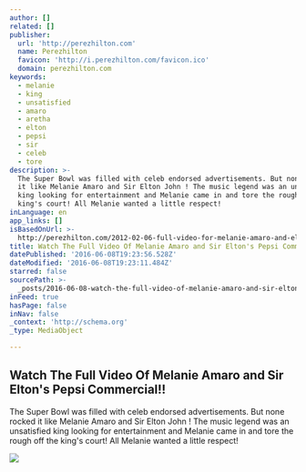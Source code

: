 ```yaml
---
author: []
related: []
publisher:
  url: 'http://perezhilton.com'
  name: Perezhilton
  favicon: 'http://i.perezhilton.com/favicon.ico'
  domain: perezhilton.com
keywords:
  - melanie
  - king
  - unsatisfied
  - amaro
  - aretha
  - elton
  - pepsi
  - sir
  - celeb
  - tore
description: >-
  The Super Bowl was filled with celeb endorsed advertisements. But none rocked
  it like Melanie Amaro and Sir Elton John ! The music legend was an unsatisfied
  king looking for entertainment and Melanie came in and tore the rough off the
  king's court! All Melanie wanted a little respect!
inLanguage: en
app_links: []
isBasedOnUrl: >-
  http://perezhilton.com/2012-02-06-full-video-for-melanie-amaro-and-elton-pepsi-commercial#.V1hvvyMrL-l
title: Watch The Full Video Of Melanie Amaro and Sir Elton's Pepsi Commercial!!
datePublished: '2016-06-08T19:23:56.528Z'
dateModified: '2016-06-08T19:23:11.484Z'
starred: false
sourcePath: >-
  _posts/2016-06-08-watch-the-full-video-of-melanie-amaro-and-sir-eltons-pepsi.md
inFeed: true
hasPage: false
inNav: false
_context: 'http://schema.org'
_type: MediaObject

---
```

<article style=""><h1>Watch The Full Video Of Melanie Amaro and Sir Elton's Pepsi Commercial!!</h1><p>The Super Bowl was filled with celeb endorsed advertisements. But none rocked it like Melanie Amaro and Sir Elton John ! The music legend was an unsatisfied king looking for entertainment and Melanie came in and tore the rough off the king's court! All Melanie wanted a little respect!</p><img src="http://i.perezhilton.com/wp-content/uploads/2016/05/james-corden-carpool-karaoke-ranked-adele.gif" /></article>
